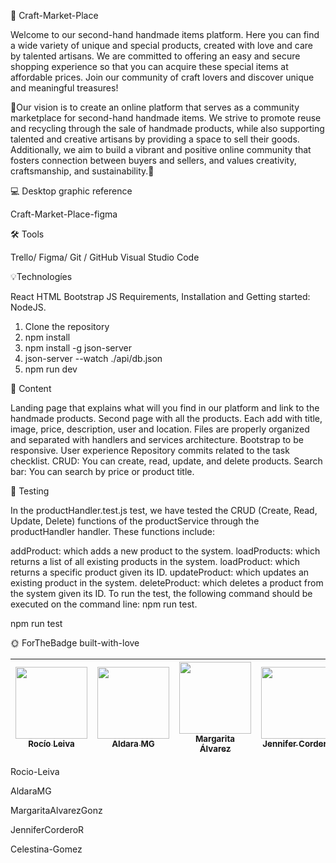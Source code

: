 🤝 Craft-Market-Place

Welcome to our second-hand handmade items platform. Here you can find a wide variety of unique and special products, created with love and care by talented artisans. We are committed to offering an easy and secure shopping experience so that you can acquire these special items at affordable prices. Join our community of craft lovers and discover unique and meaningful treasures!

 🙌Our vision is to create an online platform that serves as a community marketplace for second-hand handmade items. We strive to promote reuse and recycling through the sale of handmade products, while also supporting talented and creative artisans by providing a space to sell their goods. Additionally, we aim to build a vibrant and positive online community that fosters connection between buyers and sellers, and values creativity, craftsmanship, and sustainability.🙌

💻  Desktop graphic reference

Craft-Market-Place-figma

🛠️ Tools

Trello/
Figma/
Git / GitHub
Visual Studio Code

💡Technologíes

React
HTML
Bootstrap
JS
Requirements, Installation and Getting started:
NodeJS.

1) Clone the repository
2) npm install
3) npm install -g json-server
4) json-server --watch ./api/db.json
5) npm run dev

📙  Content

 Landing page that explains what will you find in our platform and link to the handmade products.
 Second page with all the products.
 Each add with title, image, price, description, user and location.
 Files are properly organized and separated with handlers and services architecture.
 Bootstrap to be responsive.
 User experience
 Repository commits related to the task checklist.
 CRUD: You can create, read, update, and delete products. 
 Search bar: You can search by price or product title.
 
 👀  Testing

In the productHandler.test.js test, we have tested the CRUD (Create, Read, Update, Delete) functions of the productService through the productHandler handler. These functions include:

addProduct: which adds a new product to the system.
loadProducts: which returns a list of all existing products in the system.
loadProduct: which returns a specific product given its ID.
updateProduct: which updates an existing product in the system.
deleteProduct: which deletes a product from the system given its ID.
To run the test, the following command should be executed on the command line: npm run test.

npm run test
 

🌞 ForTheBadge built-with-love

[<img src="https://avatars.githubusercontent.com/u/117834613?v=4" width=115><br><sub>Rocío Leiva</sub>](https://github.com/Rocio-Leiva)|[<img src="https://avatars.githubusercontent.com/u/117835592?v=4" width=115><br><sub> Aldara MG </sub>](https://github.com/AldaraMG)|[<img src="https://avatars.githubusercontent.com/u/118717951?v=4" width=115><br><sub>Margarita Álvarez</sub>](https://github.com/MargaritaAlvarezGonz) |[<img src="https://avatars.githubusercontent.com/u/117833121?v=4" width=115><br><sub>Jennifer Cordero</sub>](https://github.com/JenniferCorderoR) | [<img src="https://avatars.githubusercontent.com/u/117834494?v=4" width=115><br><sub>Celestina Gómez</sub>]([https://github.com/VeronikaKoma](https://github.com/Celestina-Gomez))|
| :---: | :---: | :---: |  :---: |  :---: | 

Rocio-Leiva

AldaraMG

MargaritaAlvarezGonz

JenniferCorderoR

Celestina-Gomez
